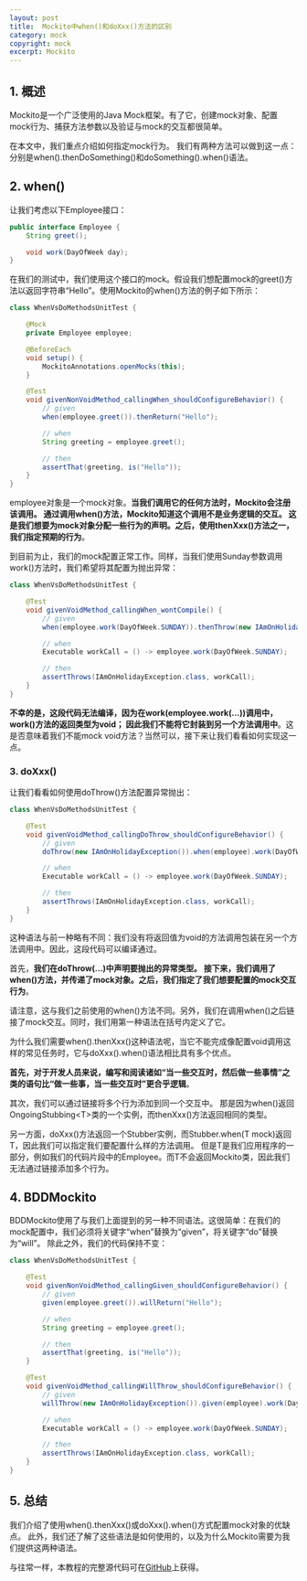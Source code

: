 ```yaml
---
layout: post
title:  Mockito中when()和doXxx()方法的区别
category: mock
copyright: mock
excerpt: Mockito
---
```


## 1. 概述

Mockito是一个广泛使用的Java Mock框架。有了它，创建mock对象、配置mock行为、捕获方法参数以及验证与mock的交互都很简单。

在本文中，我们重点介绍如何指定mock行为。
我们有两种方法可以做到这一点：分别是when().thenDoSomething()和doSomething().when()语法。

## 2. when()

让我们考虑以下Employee接口：

```java
public interface Employee {
    String greet();

    void work(DayOfWeek day);
}
```

在我们的测试中，我们使用这个接口的mock。假设我们想配置mock的greet()方法以返回字符串“Hello”。使用Mockito的when()方法的例子如下所示：

```java
class WhenVsDoMethodsUnitTest {

    @Mock
    private Employee employee;

    @BeforeEach
    void setup() {
        MockitoAnnotations.openMocks(this);
    }

    @Test
    void givenNonVoidMethod_callingWhen_shouldConfigureBehavior() {
        // given
        when(employee.greet()).thenReturn("Hello");

        // when
        String greeting = employee.greet();

        // then
        assertThat(greeting, is("Hello"));
    }
}
```

employee对象是一个mock对象。**当我们调用它的任何方法时，Mockito会注册该调用。
通过调用when()方法，Mockito知道这个调用不是业务逻辑的交互。
这是我们想要为mock对象分配一些行为的声明。之后，使用thenXxx()方法之一，我们指定预期的行为**。

到目前为止，我们的mock配置正常工作。同样，当我们使用Sunday参数调用work()方法时，我们希望将其配置为抛出异常：

```java
class WhenVsDoMethodsUnitTest {

    @Test
    void givenVoidMethod_callingWhen_wontCompile() {
        // given
        when(employee.work(DayOfWeek.SUNDAY)).thenThrow(new IAmOnHolidayException());

        // when
        Executable workCall = () -> employee.work(DayOfWeek.SUNDAY);

        // then
        assertThrows(IAmOnHolidayException.class, workCall);
    }
}
```

**不幸的是，这段代码无法编译，因为在work(employee.work(...))调用中，work()方法的返回类型为void；
因此我们不能将它封装到另一个方法调用中**。这是否意味着我们不能mock void方法？当然可以，接下来让我们看看如何实现这一点。

### 3. doXxx()

让我们看看如何使用doThrow()方法配置异常抛出：

```java
class WhenVsDoMethodsUnitTest {

    @Test
    void givenVoidMethod_callingDoThrow_shouldConfigureBehavior() {
        // given
        doThrow(new IAmOnHolidayException()).when(employee).work(DayOfWeek.SUNDAY);

        // when
        Executable workCall = () -> employee.work(DayOfWeek.SUNDAY);

        // then
        assertThrows(IAmOnHolidayException.class, workCall);
    }
}
```

这种语法与前一种略有不同：我们没有将返回值为void的方法调用包装在另一个方法调用中。因此，这段代码可以编译通过。

首先，**我们在doThrow(...)中声明要抛出的异常类型。
接下来，我们调用了when()方法，并传递了mock对象。之后，我们指定了我们想要配置的mock交互行为**。

请注意，这与我们之前使用的when()方法不同。另外，我们在调用when()之后链接了mock交互。同时，我们用第一种语法在括号内定义了它。

为什么我们需要when().thenXxx()这种语法呢，当它不能完成像配置void调用这样的常见任务时，它与doXxx().when()语法相比具有多个优点。

**首先，对于开发人员来说，编写和阅读诸如“当一些交互时，然后做一些事情”之类的语句比“做一些事，当一些交互时”更合乎逻辑**。

其次，我们可以通过链接将多个行为添加到同一个交互中。
那是因为when()返回OngoingStubbing<T\>类的一个实例，而thenXxx()方法返回相同的类型。

另一方面，doXxx()方法返回一个Stubber实例，而Stubber.when(T mock)返回T，因此我们可以指定我们要配置什么样的方法调用。
但是T是我们应用程序的一部分，例如我们的代码片段中的Employee。而T不会返回Mockito类，因此我们无法通过链接添加多个行为。

## 4. BDDMockito

BDDMockito使用了与我们上面提到的另一种不同语法。这很简单：在我们的mock配置中，我们必须将关键字“when”替换为“given”，将关键字“do”替换为“will”。
除此之外，我们的代码保持不变：

```java
class WhenVsDoMethodsUnitTest {

    @Test
    void givenNonVoidMethod_callingGiven_shouldConfigureBehavior() {
        // given
        given(employee.greet()).willReturn("Hello");

        // when
        String greeting = employee.greet();

        // then
        assertThat(greeting, is("Hello"));
    }

    @Test
    void givenVoidMethod_callingWillThrow_shouldConfigureBehavior() {
        // given
        willThrow(new IAmOnHolidayException()).given(employee).work(DayOfWeek.SUNDAY);

        // when
        Executable workCall = () -> employee.work(DayOfWeek.SUNDAY);

        // then
        assertThrows(IAmOnHolidayException.class, workCall);
    }
}
```

## 5. 总结

我们介绍了使用when().thenXxx()或doXxx().when()方式配置mock对象的优缺点。
此外，我们还了解了这些语法是如何使用的，以及为什么Mockito需要为我们提供这两种语法。

与往常一样，本教程的完整源代码可在[GitHub](https://github.com/tuyucheng7/taketoday-tutorial4j/tree/master/software.test/mockito-1)上获得。